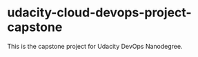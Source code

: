 # udacity-cloud-devops-project-capstone
This is the capstone project for Udacity DevOps Nanodegree.
